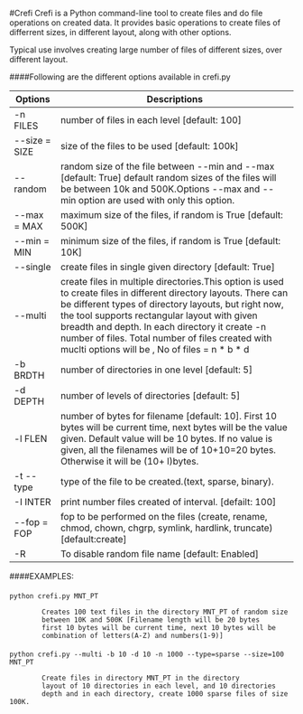 
#Crefi 
Crefi is a Python command-line tool to create files and do file operations on created data.
It provides basic operations to create files of differrent
sizes, in different layout, along with other options.

Typical use involves creating large number of files of different sizes,
over different layout.

####Following are the different options available in crefi.py

  | Options      |Descriptions|
  | -------------| ------------------------------------------------|
  |-n FILES      |    number of files in each level [default: 100] |
  |--size = SIZE |  size of the files to be used [default: 100k] |
  |--random      | random size of the file between --min and --max [default: True] default random sizes of the files will be between 10k and 500K.Options --max and --min option are used with only this option.|
  | --max = MAX  |maximum size of the files, if random is True [default: 500K]|
  |--min = MIN   |minimum size of the files, if random is True [default: 10K]|
  |--single      |create files in single given directory [default: True]|
  |--multi       |create files in multiple directories.This option is used to create files in different directory layouts. There can be different types of directory layouts, but right now, the tool supports rectangular layout with given breadth and depth. In each directory it create -n number of files. Total number of files created with muclti options will be , No of files = n * b * d|
  |-b BRDTH      | number of directories in one level [default: 5]|
  |-d DEPTH      |number of levels of directories [default: 5]
  |-l FLEN       | number of bytes for filename [default: 10]. First 10 bytes will be current time, next bytes will be the value given. Default value will be 10 bytes. If no value is given, all the filenames will be of 10+10=20 bytes. Otherwise it will be (10+ l)bytes.|
  |-t --type     | type of the file to be created.(text, sparse, binary). |
  |-I INTER      | print number files created of interval. [defailt: 100] |
  |--fop = FOP   | fop to be performed on the files (create, rename, chmod, chown, chgrp, symlink, hardlink, truncate) [default:create] |
  |  -R          | To disable random file name [default: Enabled] |

####EXAMPLES:
####
  ```python crefi.py MNT_PT```

            Creates 100 text files in the directory MNT_PT of random size
            between 10K and 500K [Filename length will be 20 bytes
            first 10 bytes will be current time, next 10 bytes will be
            combination of letters(A-Z) and numbers(1-9)]
####
  ```python crefi.py --multi -b 10 -d 10 -n 1000 --type=sparse --size=100 MNT_PT```

            Create files in directory MNT_PT in the directory
            layout of 10 directories in each level, and 10 directories
            depth and in each directory, create 1000 sparse files of size 100K.
